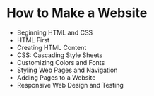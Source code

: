 # How to Make a Website
- Beginning HTML and CSS
- HTML First
- Creating HTML Content
- CSS: Cascading Style Sheets
- Customizing Colors and Fonts
- Styling Web Pages and Navigation
- Adding Pages to a Website
- Responsive Web Design and Testing

